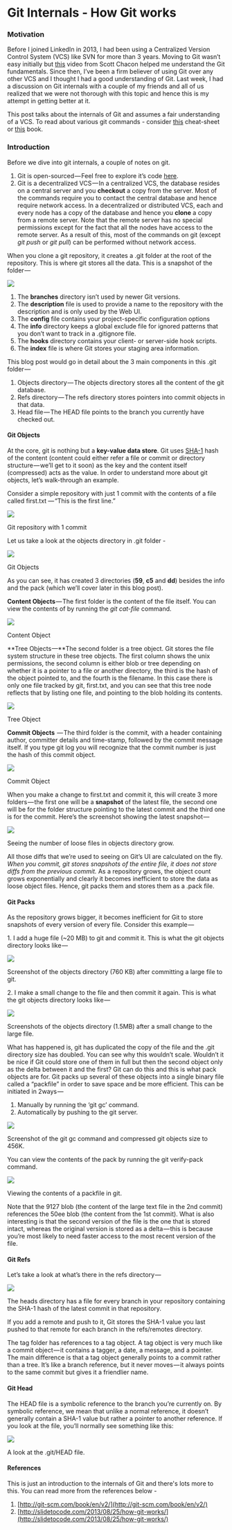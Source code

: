 # Git Internals - How Git works 
### Motivation

Before I joined LinkedIn in 2013, I had been using a Centralized Version Control System (VCS) like SVN for more than 3 years. Moving to Git wasn’t easy initially but [this](https://www.youtube.com/watch?v=ZDR433b0HJY) video from Scott Chacon helped me understand the Git fundamentals. Since then, I’ve been a firm believer of using Git over any other VCS and I thought I had a good understanding of Git. Last week, I had a discussion on Git internals with a couple of my friends and all of us realized that we were not thorough with this topic and hence this is my attempt in getting better at it.

This post talks about the internals of Git and assumes a fair understanding of a VCS. To read about various git commands - consider [this](http://byte.kde.org/~zrusin/git/git-cheat-sheet-medium.png) cheat-sheet or [this](http://git-scm.com/book/en/v2) book.

### Introduction

Before we dive into git internals, a couple of notes on git.

1.  Git is open-sourced — Feel free to explore it’s code [here](https://github.com/git/git).
2.  Git is a decentralized VCS — In a centralized VCS, the database resides on a central server and you **checkout** a copy from the server. Most of the commands require you to contact the central database and hence require network access. In a decentralized or distributed VCS, each and every node has a copy of the database and hence you **clone** a copy from a remote server. Note that the remote server has no special permissions except for the fact that all the nodes have access to the remote server. As a result of this, most of the commands on git (except _git push_ or _git pull_) can be performed without network access.

When you clone a git repository, it creates a .git folder at the root of the repository. This is where git stores all the data. This is a snapshot of the folder — 

![](https://media.licdn.com/dms/image/C4E12AQHOe2skMSII1g/article-inline_image-shrink_1000_1488/0/1520215883499?e=1691625600&v=beta&t=biCMAeaAqNFoGqA7_fwkVw9-DHdjJkvenc5kOB6Zcj8)

1.  The **branches** directory isn’t used by newer Git versions.
2.  The **description** file is used to provide a name to the repository with the description and is only used by the Web UI.
3.  The **config** file contains your project-specific configuration options
4.  The **info** directory keeps a global exclude file for ignored patterns that you don’t want to track in a .gitignore file.
5.  The **hooks** directory contains your client- or server-side hook scripts.
6.  The **index** file is where Git stores your staging area information.

This blog post would go in detail about the 3 main components in this .git folder — 

1.  Objects directory — The objects directory stores all the content of the git database.
2.  Refs directory — The refs directory stores pointers into commit objects in that data.
3.  Head file — The HEAD file points to the branch you currently have checked out.

#### Git Objects

At the core, git is nothing but a **key-value data store**. Git uses [SHA-1](http://en.wikipedia.org/wiki/SHA-1) hash of the content (content could either refer a file or commit or directory structure — we’ll get to it soon) as the key and the content itself (compressed) acts as the value. In order to understand more about git objects, let’s walk-through an example.

Consider a simple repository with just 1 commit with the contents of a file called first.txt — “This is the first line.”

![](https://media.licdn.com/dms/image/C4E12AQEjMQccKQv0SQ/article-inline_image-shrink_1000_1488/0/1520175074860?e=1691625600&v=beta&t=g8jqUF1gu8v4ZJkjnVcRMD3onyCscGQgFUEf6VCrfz0)

Git repository with 1 commit

Let us take a look at the objects directory in .git folder -

![](https://media.licdn.com/dms/image/C4E12AQG3zFzq691ghw/article-inline_image-shrink_1000_1488/0/1520214741924?e=1691625600&v=beta&t=323QLjxdKdDRzm95MKGILTshAvJKm7Wvb2MM-Yv_4vI)

Git Objects

As you can see, it has created 3 directories (**59**, **c5** and **dd**) besides the info and the pack (which we’ll cover later in this blog post).

**Content Objects** — The first folder is the content of the file itself. You can view the contents of by running the _git cat-file_ command.

![](https://media.licdn.com/dms/image/C4E12AQGRpptJr4g0Sw/article-inline_image-shrink_1000_1488/0/1520214254087?e=1691625600&v=beta&t=rvNtq4knMvmyP-w_6T4hg7qYjja8gB4pzS6T9AlZV9g)

Content Object

**Tree Objects —**The second folder is a tree object. Git stores the file system structure in these tree objects. The first column shows the unix permissions, the second column is either blob or tree depending on whether it is a pointer to a file or another directory, the third is the hash of the object pointed to, and the fourth is the filename. In this case there is only one file tracked by git, first.txt, and you can see that this tree node reflects that by listing one file, and pointing to the blob holding its contents.

![](https://media.licdn.com/dms/image/C4E12AQHMgVHjoFZMTw/article-inline_image-shrink_1000_1488/0/1520233414243?e=1691625600&v=beta&t=zd0FVCzJo8WeT809TD647epdnxOjJ6QLlvvhQ97PQFM)

Tree Object

**Commit Objects**  — The third folder is the commit, with a header containing author, committer details and time-stamp, followed by the commit message itself. If you type git log you will recognize that the commit number is just the hash of this commit object.

![](https://media.licdn.com/dms/image/C4E12AQFcxNnGvA5SIA/article-inline_image-shrink_1000_1488/0/1520212263339?e=1691625600&v=beta&t=DCQ0KMLqzMocIpvpdzHL_mvfpcE_4DZsgVWoLVlt_Y0)

Commit Object

When you make a change to first.txt and commit it, this will create 3 more folders — the first one will be a **snapshot** of the latest file, the second one will be for the folder structure pointing to the latest commit and the third one is for the commit. Here’s the screenshot showing the latest snapshot — 

![](https://media.licdn.com/dms/image/C4E12AQEBmFHuS4Qkuw/article-inline_image-shrink_1000_1488/0/1520174963167?e=1691625600&v=beta&t=bg8imOOIGGSmCOpGfysS1DECq3Me-ekPbkqYiMiRmmk)

Seeing the number of loose files in objects directory grow.

All those diffs that we’re used to seeing on Git’s UI are calculated on the fly. _When you commit, git stores snapshots of the entire file, it does not store diffs from the previous commit._ As a repository grows, the object count grows exponentially and clearly it becomes inefficient to store the data as loose object files. Hence, git packs them and stores them as a .pack file.

#### Git Packs

As the repository grows bigger, it becomes inefficient for Git to store snapshots of every version of every file. Consider this example — 

1\. I add a huge file (~20 MB) to git and commit it. This is what the git objects directory looks like — 

![](https://media.licdn.com/dms/image/C4E12AQECjmGCfugUhQ/article-inline_image-shrink_1000_1488/0/1520215677452?e=1691625600&v=beta&t=ECc41XUDtPN3W_0taAWTJlvKnDIvayv5A3A4kmED1-U)

Screenshot of the objects directory (760 KB) after committing a large file to git.

2\. I make a small change to the file and then commit it again. This is what the git objects directory looks like —

![](https://media.licdn.com/dms/image/C4E12AQGRuF6oiTd8jA/article-inline_image-shrink_1000_1488/0/1520041546135?e=1691625600&v=beta&t=JqUWsxe2VwRCuZCf4tOUCueth45hYnuK-Ffe0O9ajNY)

Screenshots of the objects directory (1.5MB) after a small change to the large file.

What has happened is, git has duplicated the copy of the file and the .git directory size has doubled. You can see why this wouldn’t scale. Wouldn’t it be nice if Git could store one of them in full but then the second object only as the delta between it and the first? Git can do this and this is what pack objects are for. Git packs up several of these objects into a single binary file called a “packfile” in order to save space and be more efficient. This can be initiated in 2ways — 

1.  Manually by running the ‘git gc’ command.
2.  Automatically by pushing to the git server.

![](https://media.licdn.com/dms/image/C4E12AQF55XrLNhgDeQ/article-inline_image-shrink_1000_1488/0/1520211444814?e=1691625600&v=beta&t=203Tlxl56wnx4bgHfPzOUmp2NtJVwZN3gnj3j_2dASM)

Screenshot of the git gc command and compressed git objects size to 456K.

You can view the contents of the pack by running the git verify-pack command.

![](https://media.licdn.com/dms/image/C4E12AQGNigzhTtDR-g/article-inline_image-shrink_1500_2232/0/1520214591982?e=1691625600&v=beta&t=GAjwdyRj5NGPr7Qab7QPiiGjem9KLV8RQ2t6CiCCtek)

Viewing the contents of a packfile in git.

Note that the 9127 blob (the content of the large text file in the 2nd commit) references the 50ee blob (the content from the 1st commit). What is also interesting is that the second version of the file is the one that is stored intact, whereas the original version is stored as a delta — this is because you’re most likely to need faster access to the most recent version of the file.

#### Git Refs

Let’s take a look at what’s there in the refs directory — 

![](https://:0)

The heads directory has a file for every branch in your repository containing the SHA-1 hash of the latest commit in that repository.

If you add a remote and push to it, Git stores the SHA-1 value you last pushed to that remote for each branch in the refs/remotes directory.

The tag folder has references to a tag object. A tag object is very much like a commit object — it contains a tagger, a date, a message, and a pointer. The main difference is that a tag object generally points to a commit rather than a tree. It’s like a branch reference, but it never moves — it always points to the same commit but gives it a friendlier name.

#### Git Head

The HEAD file is a symbolic reference to the branch you’re currently on. By symbolic reference, we mean that unlike a normal reference, it doesn’t generally contain a SHA-1 value but rather a pointer to another reference. If you look at the file, you’ll normally see something like this:

![](https://:0)

A look at the .git/HEAD file.

#### References

This is just an introduction to the internals of Git and there's lots more to this. You can read more from the references below -

1.  [http://git-scm.com/book/en/v2/](http://git-scm.com/book/en/v2/)
2.  [http://slidetocode.com/2013/08/25/how-git-works/](http://slidetocode.com/2013/08/25/how-git-works/)